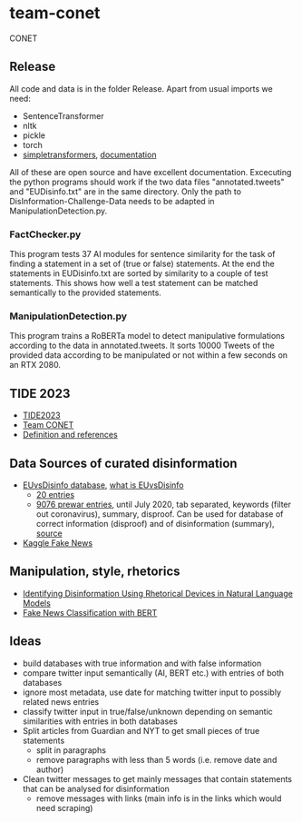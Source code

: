 # team-conet
CONET
## Release
All code and data is in the folder Release. Apart from usual imports we need:
* SentenceTransformer
* nltk
* pickle
* torch
* [simpletransformers](https://github.com/ThilinaRajapakse/simpletransformers), [documentation](https://simpletransformers.ai/)

All of these are open source and have excellent documentation. Excecuting the python programs should work if the two data files "annotated.tweets" and "EUDisinfo.txt" are in the same directory. Only the path to DisInformation-Challenge-Data needs to be adapted in ManipulationDetection.py.

### FactChecker.py
This program tests 37 AI modules for sentence similarity for the task of finding a statement in a set of (true or false) statements. At the end the statements in EUDisinfo.txt are sorted by similarity to a couple of test statements. This shows how well a test statement can be matched semantically to the provided statements.

### ManipulationDetection.py
This program trains a RoBERTa model to detect manipulative formulations according to the data in annotated.tweets. It sorts 10000 Tweets of the provided data according to be manipulated or not within a few seconds on an RTX 2080.

## TIDE 2023
* [TIDE2023](https://tide.act.nato.int/mediawiki/tidepedia/index.php/2023_TIDE_Hackathon)
* [Team CONET](https://tide.act.nato.int/mediawiki/tidepedia/index.php/Team_1097)
* [Definition and references](https://tide.act.nato.int/mediawiki/tidepedia/index.php/Challenge_1038#tab=Definition)

## Data Sources of curated disinformation
* [EUvsDisinfo database](https://euvsdisinfo.eu/disinformation-cases/), [what is EUvsDisinfo](https://en.wikipedia.org/wiki/East_StratCom_Task_Force)
  * [20 entries](Datasets/EUDisinfo.txt)
  * [9076 prewar entries](Datasets/euvsdisinfo_v1_2.csv), until July 2020, tab separated, keywords (filter out coronavirus), summary, disproof. Can be used for database of correct information (disproof) and of disinformation (summary), [source](https://www.kaggle.com/datasets/imuhammad/euvsdisinfo-disinformation-database)
* [Kaggle Fake News](https://www.kaggle.com/datasets/mrisdal/fake-news)

## Manipulation, style, rhetorics
* [Identifying Disinformation Using Rhetorical Devices in Natural Language Models](https://www.osti.gov/biblio/1891194)
* [Fake News Classification with BERT](https://towardsdatascience.com/fake-news-classification-with-bert-afbeee601f41)

## Ideas
* build databases with true information and with false information
* compare twitter input semantically (AI, BERT etc.) with entries of both databases
* ignore most metadata, use date for matching twitter input to possibly related news entries
* classify twitter input in true/false/unknown depending on semantic similarities with entries in both databases
* Split articles from Guardian and NYT to get small pieces of true statements
  * split in paragraphs
  * remove paragraphs with less than 5 words (i.e. remove date and author)
* Clean twitter messages to get mainly messages that contain statements that can be analysed for disinformation
  * remove messages with links (main info is in the links which would need scraping)
